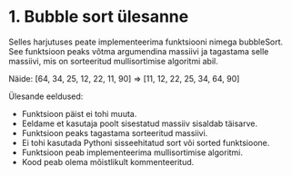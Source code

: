 # 1. Bubble sort ülesanne

Selles harjutuses peate implementeerima funktsiooni nimega bubbleSort. See funktsioon peaks võtma argumendina massiivi ja tagastama selle massiivi, mis on sorteeritud mullisortimise algoritmi abil.

Näide:
 [64, 34, 25, 12, 22, 11, 90] => [11, 12, 22, 25, 34, 64, 90]

Ülesande eeldused:
* Funktsioon päist ei tohi muuta.
* Eeldame et kasutaja poolt sisestatud massiiv sisaldab täisarve.
* Funktsioon peaks tagastama sorteeritud massiivi.
* Ei tohi kasutada Pythoni sisseehitatud sort või sorted funktsioone.
* Funktsioon peab implementeerima mullisortimise algoritmi.
* Kood peab olema mõistlikult kommenteeritud.

